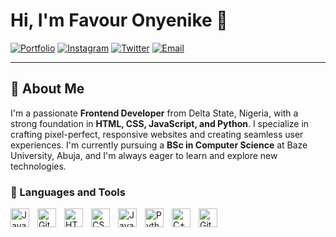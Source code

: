 

# Hi, I'm Favour Onyenike 👋

[![Portfolio](https://img.shields.io/badge/Portfolio-%23000000.svg?style=for-the-badge&logo=react&logoColor=white)](https://your-portfolio-link.com)
[![Instagram](https://img.shields.io/badge/Instagram-%23E4405F.svg?style=for-the-badge&logo=instagram&logoColor=white)](https://www.instagram.com/favour.ogo_/)
[![Twitter](https://img.shields.io/badge/Twitter-%231DA1F2.svg?style=for-the-badge&logo=twitter&logoColor=white)](https://twitter.com/favour68099078)
[![Email](https://img.shields.io/badge/Email-%23D14836.svg?style=for-the-badge&logo=gmail&logoColor=white)](mailto:onyenikefavour8@gmail.com)

---

## 🚀 About Me

I'm a passionate **Frontend Developer** from Delta State, Nigeria, with a strong foundation in **HTML, CSS, JavaScript, and Python**. I specialize in crafting pixel-perfect, responsive websites and creating seamless user experiences. I'm currently pursuing a **BSc in Computer Science** at Baze University, Abuja, and I'm always eager to learn and explore new technologies.

### 🧰 Languages and Tools

<img align="left" alt="Java" width="30px" style="padding-right:10px;" src="https://cdn.jsdelivr.net/gh/devicons/devicon/icons/java/java-original.svg"/>
<img align="left" alt="Git" width="30px" style="padding-right:10px;" src="https://cdn.jsdelivr.net/gh/devicons/devicon/icons/git/git-original.svg" />
<img align="left" alt="HTML" width="30px" style="padding-right:10px;" src="https://cdn.jsdelivr.net/gh/devicons/devicon/icons/html5/html5-plain.svg" />
<img align="left" alt="CSS" width="30px" style="padding-right:10px;" src="https://cdn.jsdelivr.net/gh/devicons/devicon/icons/css3/css3-plain.svg" />
<img align="left" alt="JavaScript" width="30px" style="padding-right:10px;" src="https://cdn.jsdelivr.net/gh/devicons/devicon/icons/javascript/javascript-plain.svg" />
<img align="left" alt="Python" width="30px" style="padding-right:10px;" src="https://cdn.jsdelivr.net/gh/devicons/devicon/icons/python/python-plain.svg" />
<img align="left" alt="C++" width="30px" style="padding-right:10px;" src="https://cdn.jsdelivr.net/gh/devicons/devicon/icons/cplusplus/cplusplus-line.svg" />
<img align="left" alt="GitHub" width="30px" style="padding-right:10px;" src="https://cdn.jsdelivr.net/gh/devicons/devicon/icons/github/github-original.svg" />

<br />

#
